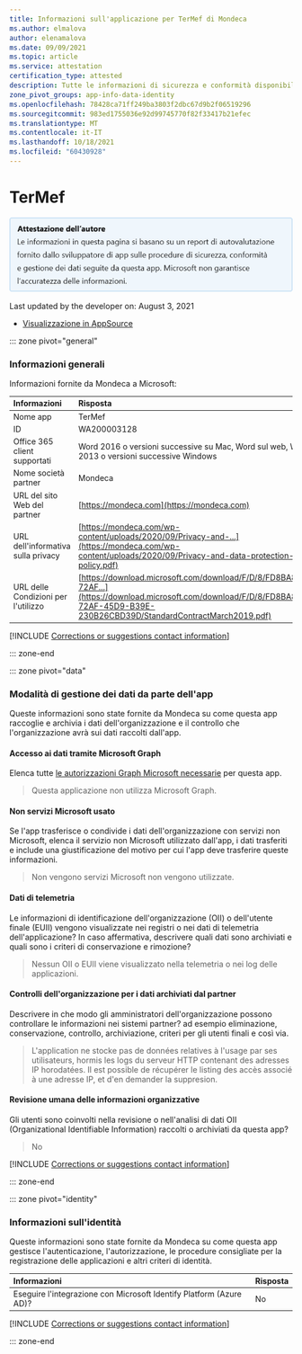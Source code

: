 ```yaml
---
title: Informazioni sull'applicazione per TerMef di Mondeca
ms.author: elmalova
author: elenamalova
ms.date: 09/09/2021
ms.topic: article
ms.service: attestation
certification_type: attested
description: Tutte le informazioni di sicurezza e conformità disponibili per TerMef, i relativi criteri di gestione dei dati, le informazioni del catalogo app Microsoft Cloud App Security e le informazioni sulla sicurezza/conformità nel Registro di sistema CSA STAR.
zone_pivot_groups: app-info-data-identity
ms.openlocfilehash: 78428ca71ff249ba3803f2dbc67d9b2f06519296
ms.sourcegitcommit: 983ed1755036e92d99745770f82f33417b21efec
ms.translationtype: MT
ms.contentlocale: it-IT
ms.lasthandoff: 10/18/2021
ms.locfileid: "60430928"
---
```

# <a name="termef"></a>TerMef

<p></p>
<img alt="Publisher Attestation: The information on this page is based on a self-assessment report provided by the app developer on the security, compliance, and data handling practices followed by this app. Microsoft makes no guarantees regarding the accuracy of the information." src="../media/attested.png" width="650" />
<p>Last updated by the developer on: August 3, 2021</p>

* <a href="https://appsource.microsoft.com/product/office/WA200003128" target="_blank">Visualizzazione in AppSource</a>

::: zone pivot="general"

### <a name="general-information"></a>Informazioni generali

Informazioni fornite da Mondeca a Microsoft:

| **Informazioni** | **Risposta** |
|:----------------|:-------------|
| Nome app | TerMef |
| ID | WA200003128 |
| Office 365 client supportati | Word 2016 o versioni successive su Mac, Word sul web, Word 2013 o versioni successive Windows |
| Nome società partner | Mondeca |
| URL del sito Web del partner | [https://mondeca.com](https://mondeca.com) |
| URL dell'informativa sulla privacy | [https://mondeca.com/wp-content/uploads/2020/09/Privacy-and-...](https://mondeca.com/wp-content/uploads/2020/09/Privacy-and-data-protection-policy.pdf) |
| URL delle Condizioni per l'utilizzo | [https://download.microsoft.com/download/F/D/8/FD8BA8F2-72AF...](https://download.microsoft.com/download/F/D/8/FD8BA8F2-72AF-45D9-B39E-230B26CBD39D/StandardContractMarch2019.pdf) |

 [!INCLUDE [Corrections or suggestions contact information](../includes/corrections-or-suggestions.md)]

::: zone-end

::: zone pivot="data"

### <a name="how-the-app-handles-data"></a>Modalità di gestione dei dati da parte dell'app

Queste informazioni sono state fornite da Mondeca su come questa app raccoglie e archivia i dati dell'organizzazione e il controllo che l'organizzazione avrà sui dati raccolti dall'app.

#### <a name="data-access-using-microsoft-graph"></a>Accesso ai dati tramite Microsoft Graph

Elenca tutte [le autorizzazioni Graph Microsoft necessarie](https://docs.microsoft.com/graph/permissions-reference) per questa app.

>Questa applicazione non utilizza Microsoft Graph.


#### <a name="non-microsoft-services-used"></a>Non servizi Microsoft usato

Se l'app trasferisce o condivide i dati dell'organizzazione con servizi non Microsoft, elenca il servizio non Microsoft utilizzato dall'app, i dati trasferiti e include una giustificazione del motivo per cui l'app deve trasferire queste informazioni.

>Non vengono servizi Microsoft non vengono utilizzate.



#### <a name="telemetry-data"></a>Dati di telemetria

Le informazioni di identificazione dell'organizzazione (OII) o dell'utente finale (EUII) vengono visualizzate nei registri o nei dati di telemetria dell'applicazione? In caso affermativa, descrivere quali dati sono archiviati e quali sono i criteri di conservazione e rimozione?

>Nessun OII o EUII viene visualizzato nella telemetria o nei log delle applicazioni.

#### <a name="organizational-controls-for-data-stored-by-partner"></a>Controlli dell'organizzazione per i dati archiviati dal partner

Descrivere in che modo gli amministratori dell'organizzazione possono controllare le informazioni nei sistemi partner? ad esempio eliminazione, conservazione, controllo, archiviazione, criteri per gli utenti finali e così via.

>L'application ne stocke pas de donn&#233;es relatives &#224; l'usage par ses utilisateurs, hormis les logs du serveur HTTP contenant des adresses IP horodat&#233;es. Il est possible de r&#233;cup&#233;rer le listing des acc&#232;s associ&#233; &#224; une adresse IP, et d'en demander la suppresion.

#### <a name="human-review-of-organizational-information"></a>Revisione umana delle informazioni organizzative

Gli utenti sono coinvolti nella revisione o nell'analisi di dati OII (Organizational Identifiable Information) raccolti o archiviati da questa app?

>No

[!INCLUDE [Corrections or suggestions contact information](../includes/corrections-or-suggestions.md)]

::: zone-end


::: zone pivot="identity"

### <a name="identity-information"></a>Informazioni sull'identità

Queste informazioni sono state fornite da Mondeca su come questa app gestisce l'autenticazione, l'autorizzazione, le procedure consigliate per la registrazione delle applicazioni e altri criteri di identità.

| **Informazioni** | **Risposta** |
|:----------------|:-------------|
| Eseguire l'integrazione con Microsoft Identify Platform (Azure AD)?  | No |

[!INCLUDE [Corrections or suggestions contact information](../includes/corrections-or-suggestions.md)]

::: zone-end
